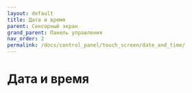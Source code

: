 ```yaml
---
layout: default
title: Дата и время
parent: Сенсорный экран
grand_parent: Панель управления
nav_order: 2
permalink: /docs/control_panel/touch_screen/date_and_time/
---
```


# Дата и время
